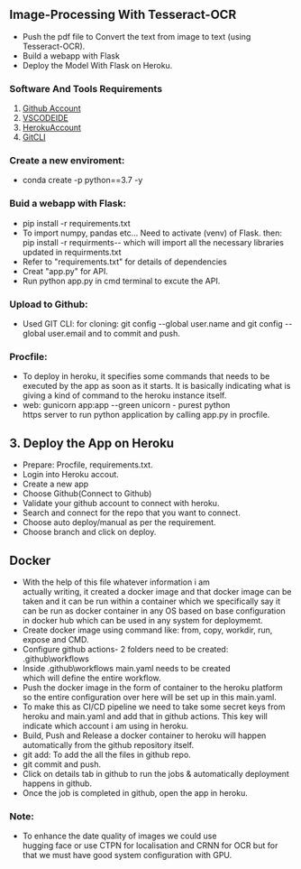 ## Image-Processing With Tesseract-OCR
- Push the pdf file to Convert the text from image to text (using     
  Tesseract-OCR).
- Build a webapp with Flask
- Deploy the Model With Flask on Heroku.

### Software And Tools Requirements
1. [Github Account](https://github.com)
2. [VSCODEIDE](https://code.visualstudio.com/)
3. [HerokuAccount](https://heroku.com)
4. [GitCLI](https://git-scm.com/book/en/v2/Getting-Started-The-Command-Line)


### Create a new enviroment:
- conda create -p python==3.7 -y

### Buid a webapp with Flask:
   - pip install -r requirements.txt
   - To import numpy, pandas etc... Need to activate (venv) of Flask. 
     then: pip install -r requirments-- which will import all the necessary libraries updated in requirments.txt
   - Refer to "requirements.txt" for details of dependencies
   - Creat "app.py" for API.
   - Run python app.py in cmd terminal to excute the API.

### Upload to Github:
   - Used GIT CLI: for cloning: git config --global user.name and git config --global user.email and to commit and 
     push.

### Procfile: 
   - To deploy in heroku, it specifies some commands that needs 
     to be executed by the app as soon as it starts. It is basically indicating what is giving a kind of command to the heroku instance itself.
   - web: gunicorn app:app --green unicorn - purest python   
     https server to run python application by calling app.py in procfile.

## 3. Deploy the App on Heroku
   - Prepare: Procfile, requirements.txt.
   - Login into Heroku accout.
   - Create a new app
   - Choose Github(Connect to Github) 
   - Validate your github account to connect with heroku.
   - Search and connect for the repo that you want to connect.
   - Choose auto deploy/manual as per the requirement.
   - Choose branch and click on deploy.



## Docker
  - With the help of this file whatever information i am  
    actually writing, it created a docker image and that docker image can be taken and it can be run within a container which we specifically say it can be run as docker container in any OS based on base configuration in docker hub which can be used in any system for deploymemt.
  - Create docker image using command like: from, copy, 
    workdir, run, expose and CMD.
  - Configure github actions- 2 folders need to be created:
    .github\workflows
  - Inside .github\workflows main.yaml needs to be created  
    which will define the entire workflow.
  - Push the docker image in the form of container to the 
    heroku platform so the entire configuration over here will be set up in this main.yaml.
  - To make this as CI/CD pipeline we need to take some secret 
    keys from heroku and main.yaml and add that in github actions. This key will indicate which account i am using in heroku.
  - Build, Push and Release a docker container to heroku will 
    happen automatically from the github repository itself.
  - git add: To add the all the files in github repo.
  - git commit and push.
  - Click on details tab in github to run the jobs & 
    automatically deployment happens in github.
  - Once the job is completed in github, open the app in heroku.

  ### Note:
- To enhance the date quality of images we could use  
  hugging face or use CTPN for localisation and CRNN for OCR but for that we must have good system configuration with GPU.